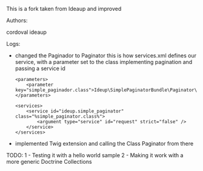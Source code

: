 This is a fork taken from Ideaup and improved

Authors:

 cordoval
 ideaup


Logs:

- changed the Paginador to Paginator
  this is how services.xml defines our service, with a parameter set to the class implementing pagination and passing a service id

      <parameters>
          <parameter key="simple_paginador.class">Ideup\SimplePaginatorBundle\Paginator\Paginator</parameter>
      </parameters>

      <services>
          <service id="ideup.simple_paginator" class="%simple_paginator.class%">
              <argument type="service" id="request" strict="false" />
          </service>
      </services>

- implemented Twig extension and calling the Class Paginator from there

TODO:
  1 - Testing it with a hello world sample
  2 - Making it work with a more generic Doctrine Collections

